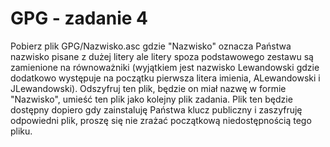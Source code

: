 # GPG - zadanie 4
Pobierz plik GPG/Nazwisko.asc gdzie "Nazwisko" oznacza Państwa nazwisko pisane z dużej litery ale
litery spoza podstawowego zestawu są zamienione na równoważniki (wyjątkiem jest nazwisko
Lewandowski gdzie dodatkowo występuje na początku pierwsza litera imienia, ALewandowski
i JLewandowski). Odszyfruj ten plik, będzie on miał nazwę w formie "Nazwisko", umieść ten plik jako
kolejny plik zadania. Plik ten będzie dostępny dopiero gdy zainstaluję Państwa klucz publiczny i
zaszyfruję odpowiedni plik, proszę się nie zrażać początkową niedostępnością tego pliku.
